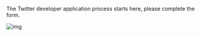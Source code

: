 <!--title={Applying for a Twitter Developer Account}-->

The Twitter developer application process starts here, please complete the form.


![img](https://lh4.googleusercontent.com/bOVrW7NkR9zdzVGR5Wpn4blHLWwsbRapfxYJdsFB2MXaEGDfD6GQ7REp8h42A3fSQmHDLtpAhsxEuSymYElifWq_dn4742hYwzfhO2nmZce6u5CtLhh8mJmBLSQ4KydLGG9NMWNp9F4)


